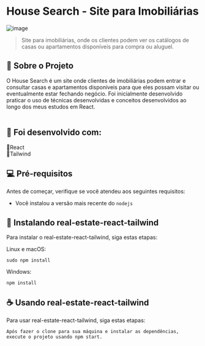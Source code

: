 # House Search - Site para Imobiliárias


![image](https://user-images.githubusercontent.com/99617992/226762293-303f0048-b9c6-438c-a497-53e797aba67e.png)

> Site para imobiliárias, onde os clientes podem ver os catálogos de casas ou apartamentos disponíveis para compra ou aluguel.

## 💭 Sobre o Projeto

O House Search é um site onde clientes de imobiliárias podem entrar e consultar casas e apartamentos disponíveis para que eles possam visitar ou eventualmente estar fechando negócio. Foi inicialmente desenvolvido praticar o uso de técnicas desenvolvidas e conceitos desenvolvidos ao longo dos meus estudos em React.
<br><br>
## 📍 Foi desenvolvido com:<br>
🔸React<br>
🔸Tailwind

## 💻 Pré-requisitos

Antes de começar, verifique se você atendeu aos seguintes requisitos:

* Você instalou a versão mais recente do `nodejs`

## 🚀 Instalando real-estate-react-tailwind

Para instalar o real-estate-react-tailwind, siga estas etapas:

Linux e macOS:
```
sudo npm install
```

Windows:
```
npm install
```

## ☕ Usando real-estate-react-tailwind

Para usar real-estate-react-tailwind, siga estas etapas:

```
Após fazer o clone para sua máquina e instalar as dependências, execute o projeto usando npm start.
```



